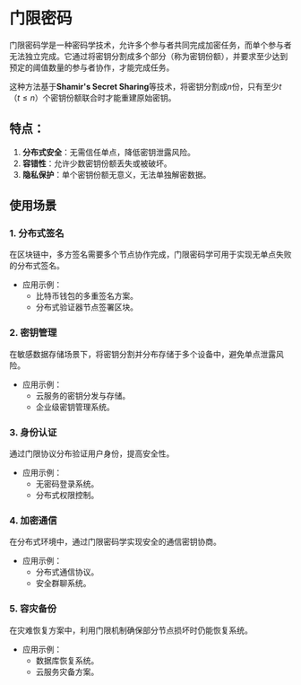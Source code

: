 # 门限密码

门限密码学是一种密码学技术，允许多个参与者共同完成加密任务，而单个参与者无法独立完成。它通过将密钥分割成多个部分（称为密钥份额），并要求至少达到预定的阈值数量的参与者协作，才能完成任务。

这种方法基于**Shamir's Secret Sharing**等技术，将密钥分割成$n$份，只有至少$t$（$t \leq n$）个密钥份额联合时才能重建原始密钥。

<DocsAD/>

## 特点：
1. **分布式安全**：无需信任单点，降低密钥泄露风险。
2. **容错性**：允许少数密钥份额丢失或被破坏。
3. **隐私保护**：单个密钥份额无意义，无法单独解密数据。


## 使用场景

### 1. **分布式签名**
在区块链中，多方签名需要多个节点协作完成，门限密码学可用于实现无单点失败的分布式签名。

- 应用示例：
  - 比特币钱包的多重签名方案。
  - 分布式验证器节点签署区块。

### 2. **密钥管理**
在敏感数据存储场景下，将密钥分割并分布存储于多个设备中，避免单点泄露风险。

- 应用示例：
  - 云服务的密钥分发与存储。
  - 企业级密钥管理系统。

### 3. **身份认证**
通过门限协议分布验证用户身份，提高安全性。

- 应用示例：
  - 无密码登录系统。
  - 分布式权限控制。

### 4. **加密通信**
在分布式环境中，通过门限密码学实现安全的通信密钥协商。

- 应用示例：
  - 分布式通信协议。
  - 安全群聊系统。

### 5. **容灾备份**
在灾难恢复方案中，利用门限机制确保部分节点损坏时仍能恢复系统。

- 应用示例：
  - 数据库恢复系统。
  - 云服务灾备方案。